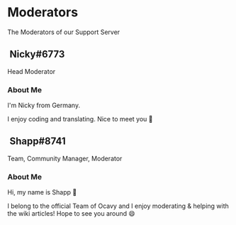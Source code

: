 # Moderators

The Moderators of our Support Server

## <img src="https://cdn.discordapp.com/avatars/729343563401265193/009ddbb31824dca131de2d433b1d2ddb.png" alt="" data-size="line"> Nicky#6773

Head Moderator

### About Me

I'm Nicky from Germany.

I enjoy coding and translating. Nice to meet you 👋

## <img src="https://cdn.discordapp.com/embed/avatars/1.png" alt="" data-size="line"> Shapp#8741

Team, Community Manager, Moderator

### About Me

Hi, my name is Shapp 👋

I belong to the official Team of Ocavy and I enjoy moderating & helping with the wiki articles! Hope to see you around 😄
